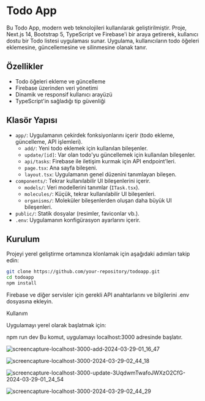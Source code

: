 # Todo App

Bu Todo App, modern web teknolojileri kullanılarak geliştirilmiştir. Proje, Next.js 14, Bootstrap 5, TypeScript ve Firebase'i bir araya getirerek, kullanıcı dostu bir Todo listesi uygulaması sunar. Uygulama, kullanıcıların todo öğeleri eklemesine, güncellemesine ve silinmesine olanak tanır.

## Özellikler

- Todo öğeleri ekleme ve güncelleme
- Firebase üzerinden veri yönetimi
- Dinamik ve responsif kullanıcı arayüzü
- TypeScript'in sağladığı tip güvenliği

## Klasör Yapısı

- `app/`: Uygulamanın çekirdek fonksiyonlarını içerir (todo ekleme, güncelleme, API işlemleri).
  - `add/`: Yeni todo eklemek için kullanılan bileşenler.
  - `update/[id]`: Var olan todo'yu güncellemek için kullanılan bileşenler.
  - `api/tasks`: Firebase ile iletişim kurmak için API endpoint'leri.
  - `page.tsx`: Ana sayfa bileşeni.
  - `layout.tsx`: Uygulamanın genel düzenini tanımlayan bileşen.
- `components/`: Tekrar kullanılabilir UI bileşenlerini içerir.
  - `models/`: Veri modellerini tanımlar (`ITask.tsx`).
  - `molecules/`: Küçük, tekrar kullanılabilir UI bileşenleri.
  - `organisms/`: Moleküler bileşenlerden oluşan daha büyük UI bileşenleri.
- `public/`: Statik dosyalar (resimler, faviconlar vb.).
- `.env`: Uygulamanın konfigürasyon ayarlarını içerir.

## Kurulum

Projeyi yerel geliştirme ortamınıza klonlamak için aşağıdaki adımları takip edin:

```bash
git clone https://github.com/your-repository/todoapp.git
cd todoapp
npm install
```

Firebase ve diğer servisler için gerekli API anahtarlarını ve bilgilerini .env dosyasına ekleyin.

Kullanım

Uygulamayı yerel olarak başlatmak için:

npm run dev
Bu komut, uygulamayı localhost:3000 adresinde başlatır.


![screencapture-localhost-3000-add-2024-03-29-01_16_47](https://github.com/gamzesirin/anytimetodo-app/assets/155438363/203ffd94-438e-4065-853d-36355e9e03ff)

![screencapture-localhost-3000-2024-03-29-02_44_18](https://github.com/gamzesirin/anytimetodo-app/assets/155438363/e47ec0a7-1748-4fdd-9401-e82a3e9f45fd)

![screencapture-localhost-3000-update-3UqdwmTwafoJWXzO2CfG-2024-03-29-01_24_54](https://github.com/gamzesirin/anytimetodo-app/assets/155438363/d87c2df4-c8e1-47c6-a8f1-2e1654dc2e77)

![screencapture-localhost-3000-2024-03-29-02_44_29](https://github.com/gamzesirin/anytimetodo-app/assets/155438363/c577a32f-61f6-4ebc-b34e-6fb643e331fb)


